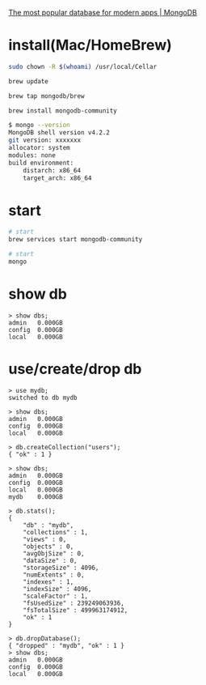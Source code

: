 [The most popular database for modern apps | MongoDB](https://www.mongodb.com/)


# install(Mac/HomeBrew)

```sh
sudo chown -R $(whoami) /usr/local/Cellar

brew update

brew tap mongodb/brew

brew install mongodb-community

$ mongo --version
MongoDB shell version v4.2.2
git version: xxxxxxx
allocator: system
modules: none
build environment:
    distarch: x86_64
    target_arch: x86_64
```

# start
```sh
# start
brew services start mongodb-community

# start
mongo
```

# show db
```
> show dbs;
admin   0.000GB
config  0.000GB
local   0.000GB
```

# use/create/drop db
```
> use mydb;
switched to db mydb

> show dbs;
admin   0.000GB
config  0.000GB
local   0.000GB

> db.createCollection("users");
{ "ok" : 1 }

> show dbs;
admin   0.000GB
config  0.000GB
local   0.000GB
mydb    0.000GB

> db.stats();
{
	"db" : "mydb",
	"collections" : 1,
	"views" : 0,
	"objects" : 0,
	"avgObjSize" : 0,
	"dataSize" : 0,
	"storageSize" : 4096,
	"numExtents" : 0,
	"indexes" : 1,
	"indexSize" : 4096,
	"scaleFactor" : 1,
	"fsUsedSize" : 239249063936,
	"fsTotalSize" : 499963174912,
	"ok" : 1
}

> db.dropDatabase();
{ "dropped" : "mydb", "ok" : 1 }
> show dbs;
admin   0.000GB
config  0.000GB
local   0.000GB
```



